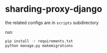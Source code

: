 # sharding-proxy-django

the related configs are in `scripts` subdirectory

run:
```bash
pip install -r requirements.txt
python manage.py makemigrations
```

